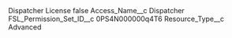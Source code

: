 <?xml version="1.0" encoding="UTF-8"?>
<CustomMetadata xmlns="http://soap.sforce.com/2006/04/metadata" xmlns:xsi="http://www.w3.org/2001/XMLSchema-instance" xmlns:xsd="http://www.w3.org/2001/XMLSchema">
    <label>Dispatcher License</label>
    <protected>false</protected>
    <values>
        <field>Access_Name__c</field>
        <value xsi:type="xsd:string">Dispatcher</value>
    </values>
    <values>
        <field>FSL_Permission_Set_ID__c</field>
        <value xsi:type="xsd:string">0PS4N000000q4T6</value>
    </values>
    <values>
        <field>Resource_Type__c</field>
        <value xsi:type="xsd:string">Advanced</value>
    </values>
</CustomMetadata>
